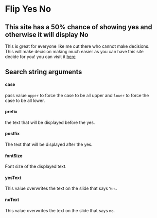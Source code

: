 # Flip Yes No
## This site has a 50% chance of showing yes and otherwise it will display No
This is great for everyone like me out there who cannot make decisions. This will make decision making much easier as you can have this site decide for you!
you can visit it [here](https://flipyesno.netlify.app)

## Search string arguments
#### case
pass value `upper` to force the case to be all upper and `lower` to force the case to be all lower.
#### prefix
the text that will be displayed before the yes.
#### postfix
The text that will be displayed after the yes.
#### fontSize
Font size of the displayed text.
#### yesText
This value overwrites the text on the slide that says `Yes`.
#### noText
This value overwrites the text on the slide that says `no`.
